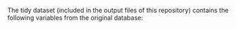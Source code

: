 The tidy dataset (included in the output files of this repository) contains the following variables from the original database:

